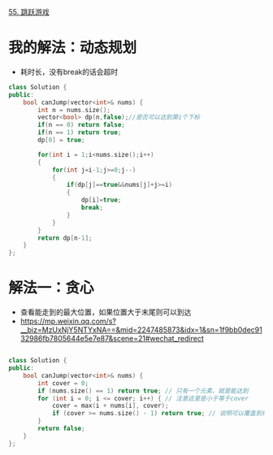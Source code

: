 [55. 跳跃游戏](https://leetcode-cn.com/problems/jump-game/)


# 我的解法：动态规划
- 耗时长，没有break的话会超时

```C++
class Solution {
public:
    bool canJump(vector<int>& nums) {
        int n = nums.size();
        vector<bool> dp(n,false);//是否可以达到第i个下标
        if(n == 0) return false;
        if(n == 1) return true;
        dp[0] = true;

        for(int i = 1;i<nums.size();i++)
        {
            for(int j=i-1;j>=0;j--)
            {
                if(dp[j]==true&&nums[j]+j>=i)
                {
                    dp[i]=true;
                    break;
                }
            }
        } 
        return dp[n-1];
    }
};
```


# 解法一：贪心
- 查看能走到的最大位置，如果位置大于末尾则可以到达
- https://mp.weixin.qq.com/s?__biz=MzUxNjY5NTYxNA==&mid=2247485873&idx=1&sn=1f9bb0dec9132986fb7805644e5e7e87&scene=21#wechat_redirect
```c++

class Solution {
public:
    bool canJump(vector<int>& nums) {
        int cover = 0;
        if (nums.size() == 1) return true; // 只有一个元素，就是能达到
        for (int i = 0; i <= cover; i++) { // 注意这里是小于等于cover
            cover = max(i + nums[i], cover);
            if (cover >= nums.size() - 1) return true; // 说明可以覆盖到终点了
        }
        return false;
    }
};

```